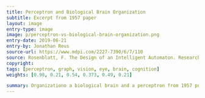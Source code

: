 ```yaml
---
title: Perceptron and Biological Brain Organization
subtitle: Excerpt from 1957 paper
layout: image
entry-type: image
image: p/perceptron-vs-biological-brain-organization.png
entry-date: 2019-06-21
entry-by: Jonathan Reus
source-url: https://www.mdpi.com/2227-7390/6/7/110
source: Rosenblatt, F. The Design of an Intelligent Automaton. Research Trends 1958,VI, 1–7. (referenced in Seising, Rudolf. "The Emergence of Fuzzy Sets in the Decade of the Perceptron—Lotfi A. Zadeh’s and Frank Rosenblatt’s Research Work on Pattern Classification." Mathematics 6.7 (2018): 110.)
copyright:
tags: [perceptron, graph, vision, eye, brain, cognition]
weights: [0.98, 0.21, 0.54, 0.373, 0.49, 0.21]

summary: Organizationo a biological brain and a perceptron from 1957 publication by Frank Rosenblatt.
---
```

